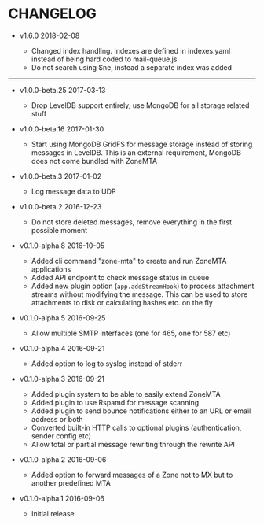 # CHANGELOG

* v1.6.0 2018-02-08

    * Changed index handling. Indexes are defined in indexes.yaml instead of being hard coded to mail-queue.js
    * Do not search using $ne, instead a separate index was added

---

* v1.0.0-beta.25 2017-03-13

    * Drop LevelDB support entirely, use MongoDB for all storage related stuff

* v1.0.0-beta.16 2017-01-30

    * Start using MongoDB GridFS for message storage instead of storing messages in LevelDB. This is an external requirement, MongoDB does not come bundled with ZoneMTA

* v1.0.0-beta.3 2017-01-02

    * Log message data to UDP

* v1.0.0-beta.2 2016-12-23

    * Do not store deleted messages, remove everything in the first possible moment

* v0.1.0-alpha.8 2016-10-05

    * Added cli command "zone-mta" to create and run ZoneMTA applications
    * Added API endpoint to check message status in queue
    * Added new plugin option (`app.addStreamHook`) to process attachment streams without modifying the message. This can be used to store attachments to disk or calculating hashes etc. on the fly

* v0.1.0-alpha.5 2016-09-25

    * Allow multiple SMTP interfaces (one for 465, one for 587 etc)

* v0.1.0-alpha.4 2016-09-21

    * Added option to log to syslog instead of stderr

* v0.1.0-alpha.3 2016-09-21

    * Added plugin system to be able to easily extend ZoneMTA
    * Added plugin to use Rspamd for message scanning
    * Added plugin to send bounce notifications either to an URL or email address or both
    * Converted built-in HTTP calls to optional plugins (authentication, sender config etc)
    * Allow total or partial message rewriting through the rewrite API

* v0.1.0-alpha.2 2016-09-06

    * Added option to forward messages of a Zone not to MX but to another predefined MTA

* v0.1.0-alpha.1 2016-09-06
    * Initial release

